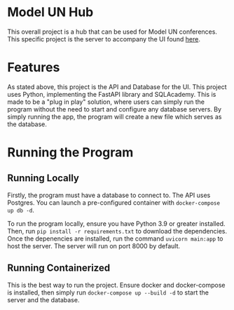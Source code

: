 # Model UN Hub
This overall project is a hub that can be used for Model UN conferences. This specific project is the server to accompany the UI found [here](https://github.com/Marinara-Sauce/mun-hub-ui).

# Features
As stated above, this project is the API and Database for the UI. This project uses Python, implementing the FastAPI library and SQLAcademy. This is made to be a "plug in play" solution, where users can simply run the program without the need to start and configure any database servers. By simply running the app, the program will create a new file which serves as the database.

# Running the Program
## Running Locally
Firstly, the program must have a database to connect to. The API uses Postgres. You can launch a pre-configured container with `docker-compose up db -d`.

To run the program locally, ensure you have Python 3.9 or greater installed. Then, run `pip install -r requirements.txt` to download the dependencies. Once the depenencies are installed, run the command `uvicorn main:app` to host the server. The server will run on port 8000 by default.

## Running Containerized
This is the best way to run the project. Ensure docker and docker-compose is installed, then simply run `docker-compose up --build -d` to start the server and the database.
